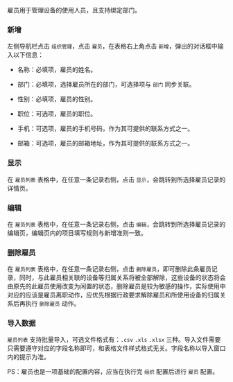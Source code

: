 雇员用于管理设备的使用人员，且支持绑定部门。

### 新增

左侧导航栏点击 `组织管理`，点击 `雇员`，在表格右上角点击 `新增`，弹出的对话框中输入以下信息：

- 名称：必填项，雇员的姓名。

- 部门：必填项，选择雇员所在的部门，可选择项与 `部门` 同步关联。

- 性别：必填项，雇员的性别。

- 职位：可选项，雇员的职位。

- 手机：可选项，雇员的手机号码，作为其可提供的联系方式之一。

- 邮箱：可选项，雇员的邮箱地址，作为其可提供的联系方式之一。

### 显示

在 `雇员列表` 表格中，在任意一条记录右侧，点击 `显示`，会跳转到所选择雇员记录的详情页。

### 编辑

在 `雇员列表` 表格中，在任意一条记录右侧，点击 `编辑`，会跳转到所选择雇员记录的编辑页，编辑页内的项目填写规则与新增准则一致。

### 删除雇员

在 `雇员列表` 表格中，在任意一条记录右侧，点击 `删除雇员`，即可删除此条雇员记录，同时，与此雇员相关联的设备等归属关系将被全部解除，这些设备的状态将会由原先的此雇员使用改变为闲置的状态，删除雇员是较为敏感的操作，实际使用中对应的应该是雇员离职动作，应优先根据行政要求解除雇员和所使用设备的归属关系后再执行 `删除雇员` 动作。

### 导入数据

`雇员列表` 支持批量导入，可选文件格式有：`.csv` `.xls` `.xlsx` 三种。导入文件需要只需要遵守对应的字段名称即可，和表格文件样式格式无关。字段名称以导入窗口内的提示为准。

PS：雇员也是一项基础的配置内容，应当在执行完 `组织` 配置后进行 `雇员` 配置。
